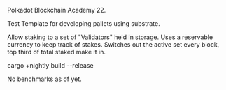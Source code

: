Polkadot Blockchain Academy 22.

Test Template for developing pallets using substrate.

Allow staking to a set of "Validators" held in storage.
Uses a reservable currency to keep track of stakes.
Switches out the active set every block, top third of total staked make it in.

cargo +nightly build --release


No benchmarks as of yet.


